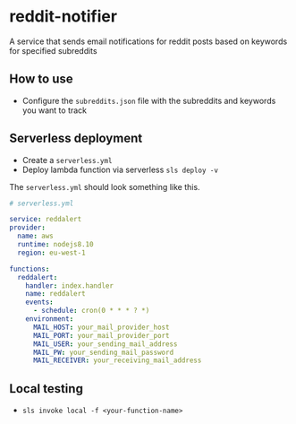 # reddit-notifier

A service that sends email notifications for reddit posts based on keywords for specified subreddits

## How to use

* Configure the ```subreddits.json``` file with the subreddits and keywords you want to track

## Serverless deployment

* Create a ```serverless.yml```
* Deploy lambda function via serverless ```sls deploy -v```

The ```serverless.yml``` should look something like this.

```yml
# serverless.yml

service: reddalert
provider:
  name: aws
  runtime: nodejs8.10
  region: eu-west-1

functions:
  reddalert:
    handler: index.handler
    name: reddalert
    events:
      - schedule: cron(0 * * * ? *)
    environment:
      MAIL_HOST: your_mail_provider_host
      MAIL_PORT: your_mail_provider_port
      MAIL_USER: your_sending_mail_address
      MAIL_PW: your_sending_mail_password
      MAIL_RECEIVER: your_receiving_mail_address
```

## Local testing

* ```sls invoke local -f <your-function-name>```